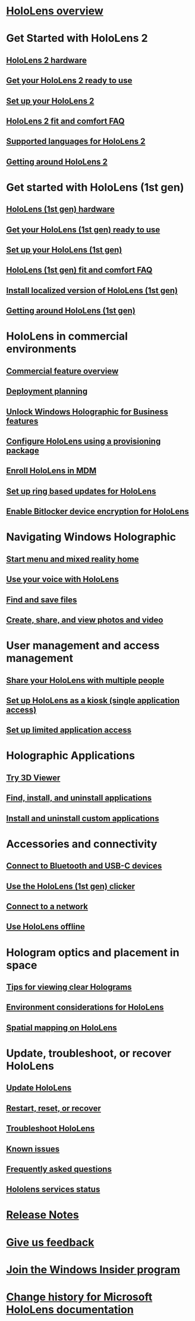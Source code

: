 # [HoloLens overview](index.md)

# Get Started with HoloLens 2
## [HoloLens 2 hardware](hololens2-hardware.md)
## [Get your HoloLens 2 ready to use](hololens2-setup.md)
## [Set up your HoloLens 2](hololens2-start.md)
## [HoloLens 2 fit and comfort FAQ](hololens2-fit-comfort-faq.md)
## [Supported languages for HoloLens 2](hololens2-language-support.md)
## [Getting around HoloLens 2](hololens2-basic-usage.md)

# Get started with HoloLens (1st gen)
## [HoloLens (1st gen) hardware](hololens1-hardware.md)
## [Get your HoloLens (1st gen) ready to use](hololens1-setup.md)
## [Set up your HoloLens (1st gen)](hololens1-start.md)
## [HoloLens (1st gen) fit and comfort FAQ](hololens1-fit-comfort-faq.md)
## [Install localized version of HoloLens (1st gen)](hololens1-install-localized.md)
## [Getting around HoloLens (1st gen)](hololens1-basic-usage.md)

# HoloLens in commercial environments
## [Commercial feature overview](hololens-commercial-features.md)
## [Deployment planning](hololens-requirements.md)
## [Unlock Windows Holographic for Business features](hololens1-upgrade-enterprise.md)
## [Configure HoloLens using a provisioning package](hololens-provisioning.md)
## [Enroll HoloLens in MDM](hololens-enroll-mdm.md)
## [Set up ring based updates for HoloLens](hololens-updates.md)
## [Enable Bitlocker device encryption for HoloLens](hololens-encryption.md)

# Navigating Windows Holographic
## [Start menu and mixed reality home](holographic-home.md)
## [Use your voice with HoloLens](hololens-cortana.md)
## [Find and save files](holographic-data.md)
## [Create, share, and view photos and video](holographic-photos-and-videos.md)

# User management and access management
## [Share your HoloLens with multiple people](hololens-multiple-users.md)
## [Set up HoloLens as a kiosk (single application access)](hololens-kiosk.md)
## [Set up limited application access](hololens-kiosk.md)

# Holographic Applications
## [Try 3D Viewer](holographic-3d-viewer-beta.md)
## [Find, install, and uninstall applications](holographic-store-apps.md)
## [Install and uninstall custom applications](holographic-custom-apps.md)

# Accessories and connectivity
## [Connect to Bluetooth and USB-C devices](hololens-connect-devices.md)
## [Use the HoloLens (1st gen) clicker](hololens1-clicker.md)
## [Connect to a network](hololens-network.md)
## [Use HoloLens offline](hololens-offline.md)

# Hologram optics and placement in space
## [Tips for viewing clear Holograms](hololens-calibration.md)
## [Environment considerations for HoloLens](hololens-environment-considerations.md)
## [Spatial mapping on HoloLens](hololens-spaces.md)

# Update, troubleshoot, or recover HoloLens
## [Update HoloLens](hololens-update-hololens.md)
## [Restart, reset, or recover](hololens-recovery.md)
## [Troubleshoot HoloLens](hololens-troubleshooting.md)
## [Known issues](hololens-known-issues.md)
## [Frequently asked questions](hololens-faq.md)
## [Hololens services status](hololens-status.md)

# [Release Notes](hololens-release-notes.md)
# [Give us feedback](hololens-feedback.md)
# [Join the Windows Insider program](hololens-insider.md)
# [Change history for Microsoft HoloLens documentation](change-history-hololens.md)
